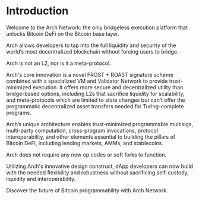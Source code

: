 # Introduction

Welcome to the Arch Network: the only bridgeless execution platform that unlocks Bitcoin DeFi on the Bitcoin base layer.

Arch allows developers to tap into the full liquidity and security of the world’s most decentralized blockchain without forcing users to bridge. 

Arch is not an L2, nor is it a meta-protocol. 

Arch's core innovation is a novel FROST + ROAST signature scheme combined with a specialized VM and Validator Network to provide trust-minimized execution. It offers more secure and decentralized utility than bridge-based options, including L2s that sacrifice liquidity for scalability, and meta-protocols which are limited to state changes but can’t offer the programmatic decentralized asset transfers needed for Turing-complete programs.

Arch’s unique architecture enables trust-minimized programmable multisigs, multi-party computation, cross-program invocations, protocol interoperability, and other elements essential to building the pillars of Bitcoin DeFi, including lending markets, AMMs, and stablecoins.

Arch does not require any new op codes or soft forks to function.

Utilizing Arch's innovative design construct, dApp developers can now build with the needed flexibility and robustness without sacrificing self-custody, liquidity and interoperability.

Discover the future of Bitcoin programmability with Arch Network.
